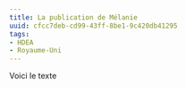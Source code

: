 ```yaml
---
title: La publication de Mélanie
uuid: cfcc7deb-cd99-43ff-8be1-9c420db41295
tags:
- HDEA
- Royaume-Uni
---
```

Voici le texte

